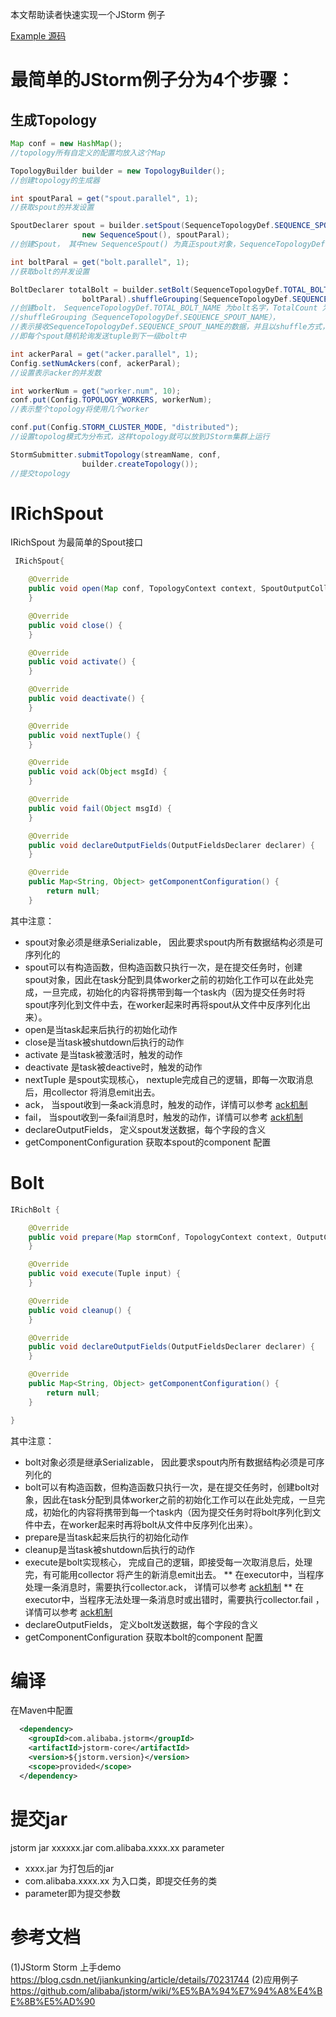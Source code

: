 本文帮助读者快速实现一个JStorm 例子

[Example 源码](https://github.com/alibaba/jstorm/tree/master/example)

#  最简单的JStorm例子分为4个步骤：
## 生成Topology

```java
Map conf = new HashMap();
//topology所有自定义的配置均放入这个Map

TopologyBuilder builder = new TopologyBuilder();
//创建topology的生成器

int spoutParal = get("spout.parallel", 1);
//获取spout的并发设置

SpoutDeclarer spout = builder.setSpout(SequenceTopologyDef.SEQUENCE_SPOUT_NAME,
                new SequenceSpout(), spoutParal);
//创建Spout， 其中new SequenceSpout() 为真正spout对象，SequenceTopologyDef.SEQUENCE_SPOUT_NAME 为spout的名字，注意名字中不要含有空格

int boltParal = get("bolt.parallel", 1);
//获取bolt的并发设置

BoltDeclarer totalBolt = builder.setBolt(SequenceTopologyDef.TOTAL_BOLT_NAME, new TotalCount(),
                boltParal).shuffleGrouping(SequenceTopologyDef.SEQUENCE_SPOUT_NAME);
//创建bolt， SequenceTopologyDef.TOTAL_BOLT_NAME 为bolt名字，TotalCount 为bolt对象，boltParal为bolt并发数，
//shuffleGrouping（SequenceTopologyDef.SEQUENCE_SPOUT_NAME）， 
//表示接收SequenceTopologyDef.SEQUENCE_SPOUT_NAME的数据，并且以shuffle方式，
//即每个spout随机轮询发送tuple到下一级bolt中

int ackerParal = get("acker.parallel", 1);
Config.setNumAckers(conf, ackerParal);
//设置表示acker的并发数

int workerNum = get("worker.num", 10);
conf.put(Config.TOPOLOGY_WORKERS, workerNum);
//表示整个topology将使用几个worker

conf.put(Config.STORM_CLUSTER_MODE, "distributed");
//设置topolog模式为分布式，这样topology就可以放到JStorm集群上运行

StormSubmitter.submitTopology(streamName, conf,
                builder.createTopology());
//提交topology
```
# IRichSpout
IRichSpout 为最简单的Spout接口

```java
 IRichSpout{

    @Override
    public void open(Map conf, TopologyContext context, SpoutOutputCollector collector) {
    }

    @Override
    public void close() {
    }

    @Override
    public void activate() {
    }

    @Override
    public void deactivate() {
    }

    @Override
    public void nextTuple() {
    }

    @Override
    public void ack(Object msgId) {
    }

    @Override
    public void fail(Object msgId) {
    }

    @Override
    public void declareOutputFields(OutputFieldsDeclarer declarer) {
    }

    @Override
    public Map<String, Object> getComponentConfiguration() {
        return null;
    }

```

其中注意：
* spout对象必须是继承Serializable， 因此要求spout内所有数据结构必须是可序列化的
* spout可以有构造函数，但构造函数只执行一次，是在提交任务时，创建spout对象，因此在task分配到具体worker之前的初始化工作可以在此处完成，一旦完成，初始化的内容将携带到每一个task内（因为提交任务时将spout序列化到文件中去，在worker起来时再将spout从文件中反序列化出来）。
* open是当task起来后执行的初始化动作
* close是当task被shutdown后执行的动作
* activate 是当task被激活时，触发的动作
* deactivate 是task被deactive时，触发的动作
* nextTuple 是spout实现核心， nextuple完成自己的逻辑，即每一次取消息后，用collector 将消息emit出去。
* ack， 当spout收到一条ack消息时，触发的动作，详情可以参考 [ack机制](https://github.com/alibaba/jstorm/wiki/Ack-%E6%9C%BA%E5%88%B6)
* fail， 当spout收到一条fail消息时，触发的动作，详情可以参考 [ack机制](https://github.com/alibaba/jstorm/wiki/Ack-%E6%9C%BA%E5%88%B6)
* declareOutputFields， 定义spout发送数据，每个字段的含义
* getComponentConfiguration 获取本spout的component 配置

# Bolt
```java
IRichBolt {

    @Override
    public void prepare(Map stormConf, TopologyContext context, OutputCollector collector) {
    }

    @Override
    public void execute(Tuple input) {
    }

    @Override
    public void cleanup() {
    }

    @Override
    public void declareOutputFields(OutputFieldsDeclarer declarer) {
    }

    @Override
    public Map<String, Object> getComponentConfiguration() {
        return null;
    }

}
```

其中注意：
* bolt对象必须是继承Serializable， 因此要求spout内所有数据结构必须是可序列化的
* bolt可以有构造函数，但构造函数只执行一次，是在提交任务时，创建bolt对象，因此在task分配到具体worker之前的初始化工作可以在此处完成，一旦完成，初始化的内容将携带到每一个task内（因为提交任务时将bolt序列化到文件中去，在worker起来时再将bolt从文件中反序列化出来）。
* prepare是当task起来后执行的初始化动作
* cleanup是当task被shutdown后执行的动作
* execute是bolt实现核心， 完成自己的逻辑，即接受每一次取消息后，处理完，有可能用collector 将产生的新消息emit出去。
** 在executor中，当程序处理一条消息时，需要执行collector.ack， 详情可以参考 [ack机制](https://github.com/alibaba/jstorm/wiki/Ack-%E6%9C%BA%E5%88%B6)
** 在executor中，当程序无法处理一条消息时或出错时，需要执行collector.fail ，详情可以参考 [ack机制](https://github.com/alibaba/jstorm/wiki/Ack-%E6%9C%BA%E5%88%B6)
* declareOutputFields， 定义bolt发送数据，每个字段的含义
* getComponentConfiguration 获取本bolt的component 配置

# 编译
在Maven中配置
```xml
  <dependency>
    <groupId>com.alibaba.jstorm</groupId>
    <artifactId>jstorm-core</artifactId>
    <version>${jstorm.version}</version>
    <scope>provided</scope>
  </dependency>
```


# 提交jar
jstorm jar xxxxxx.jar com.alibaba.xxxx.xx parameter

* xxxx.jar 为打包后的jar
* com.alibaba.xxxx.xx 为入口类，即提交任务的类
* parameter即为提交参数


# 参考文档
(1)JStorm Storm 上手demo
https://blog.csdn.net/jiankunking/article/details/70231744
(2)应用例子
https://github.com/alibaba/jstorm/wiki/%E5%BA%94%E7%94%A8%E4%BE%8B%E5%AD%90


